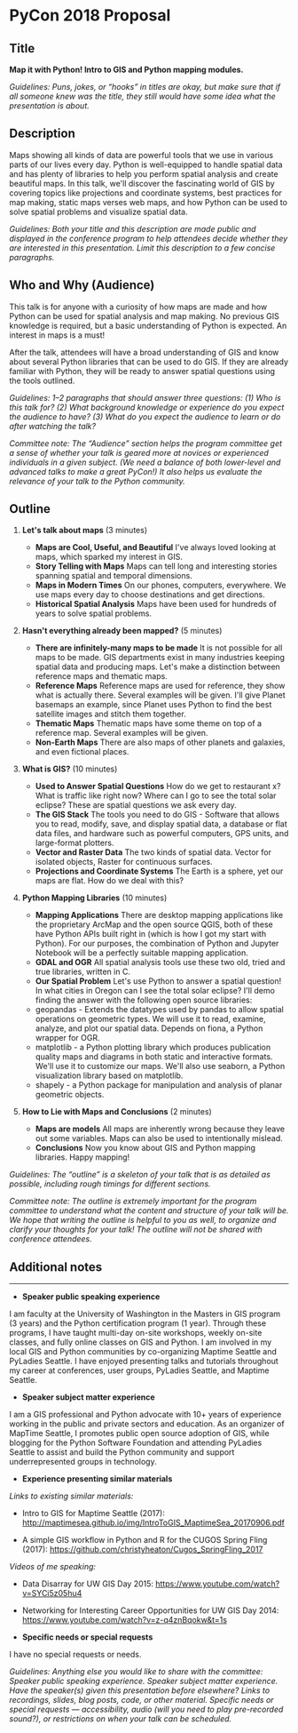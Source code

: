 # PyCon 2018 Proposal

## Title
**Map it with Python! Intro to GIS and Python mapping modules.**

_Guidelines: Puns, jokes, or “hooks” in titles are okay, but make sure that if all someone knew was the title, they still would have some idea what the presentation is about._

## Description
Maps showing all kinds of data are powerful tools that we use in various parts of our lives every day. Python is well-equipped to handle spatial data and has plenty of libraries to help you perform spatial analysis and create beautiful maps. In this talk, we'll discover the fascinating world of GIS by covering topics like projections and coordinate systems, best practices for map making, static maps verses web maps, and how Python can be used to solve spatial problems and visualize spatial data.

_Guidelines: Both your title and this description are made public and displayed in the conference program to help attendees decide whether they are interested in this presentation. Limit this description to a few concise paragraphs._

## Who and Why (Audience)
This talk is for anyone with a curiosity of how maps are made and how Python can be used for spatial analysis and map making. No previous GIS knowledge is required, but a basic understanding of Python is expected. An interest in maps is a must!

After the talk, attendees will have a broad understanding of GIS and know about several Python libraries that can be used to do GIS. If they are already familiar with Python, they will be ready to answer spatial questions using the tools outlined.

_Guidelines: 1–2 paragraphs that should answer three questions: (1) Who is this talk for? (2) What background knowledge or experience do you expect the audience to have? (3) What do you expect the audience to learn or do after watching the talk?_

_Committee note: The “Audience” section helps the program committee get a sense of whether your talk is geared more at novices or experienced individuals in a given subject. (We need a balance of both lower-level and advanced talks to make a great PyCon!) It also helps us evaluate the relevance of your talk to the Python community._

## Outline
1. **Let's talk about maps** (3 minutes)
    * **Maps are Cool, Useful, and Beautiful** I've always loved looking at maps, which sparked my interest in GIS.
    * **Story Telling with Maps** Maps can tell long and interesting stories spanning spatial and temporal dimensions.
    * **Maps in Modern Times** On our phones, computers, everywhere. We use maps every day to choose destinations and get directions.
    * **Historical Spatial Analysis** Maps have been used for hundreds of years to solve spatial problems.

2. **Hasn't everything already been mapped?** (5 minutes)
    * **There are infinitely-many maps to be made** It is not possible for all maps to be made. GIS departments exist in many industries keeping spatial data and producing maps. Let's make a distinction between reference maps and thematic maps.
    * **Reference Maps** Reference maps are used for reference, they show what is actually there. Several examples will be given. I'll give Planet basemaps an example, since Planet uses Python to find the best satellite images and stitch them together.
    * **Thematic Maps** Thematic maps have some theme on top of a reference map. Several examples will be given.
    * **Non-Earth Maps** There are also maps of other planets and galaxies, and even fictional places.

3. **What is GIS?** (10 minutes)
    * **Used to Answer Spatial Questions** How do we get to restaurant x? What is traffic like right now? Where can I go to see the total solar eclipse? These are spatial questions we ask every day.
    * **The GIS Stack** The tools you need to do GIS - Software that allows you to read, modify, save, and display spatial data, a database or flat data files, and hardware such as powerful computers, GPS units, and large-format plotters.
    * **Vector and Raster Data** The two kinds of spatial data. Vector for isolated objects, Raster for continuous surfaces.
    * **Projections and Coordinate Systems** The Earth is a sphere, yet our maps are flat. How do we deal with this?

4. **Python Mapping Libraries** (10 minutes)
    * **Mapping Applications** There are desktop mapping applications like the proprietary ArcMap and the open source QGIS, both of these have Python APIs built right in (which is how I got my start with Python). For our purposes, the combination of Python and Jupyter Notebook will be a perfectly suitable mapping application.
    * **GDAL and OGR** All spatial analysis tools use these two old, tried and true libraries, written in C.
    * **Our Spatial Problem** Let's use Python to answer a spatial question! In what cities in Oregon can I see the total solar eclipse? I'll demo finding the answer with the following open source libraries:
    * geopandas - Extends the datatypes used by pandas to allow spatial operations on geometric types. We will use it to read, examine, analyze, and plot our spatial data. Depends on fiona, a Python wrapper for OGR.
    * matplotlib - a Python plotting library which produces publication quality maps and diagrams in both static and interactive formats. We'll use it to customize our maps. We'll also use seaborn, a Python visualization library based on matplotlib.
    * shapely - a Python package for manipulation and analysis of planar geometric objects.

5. **How to Lie with Maps and Conclusions** (2 minutes)
    * **Maps are models** All maps are inherently wrong because they leave out some variables. Maps can also be used to intentionally mislead.
    * **Conclusions** Now you know about GIS and Python mapping libraries. Happy mapping!

_Guidelines: The “outline” is a skeleton of your talk that is as detailed as possible, including rough timings for different sections._

_Committee note: The outline is extremely important for the program committee to understand what the content and structure of your talk will be. We hope that writing the outline is helpful to you as well, to organize and clarify your thoughts for your talk! The outline will not be shared with conference attendees._

## Additional notes
-----

* **Speaker public speaking experience**

I am faculty at the University of Washington in the Masters in GIS program (3 years) and the Python certification program (1 year). Through these programs, I have taught multi-day on-site workshops, weekly on-site classes, and fully online classes on GIS and Python. I am involved in my local GIS and Python communities by co-organizing Maptime Seattle and PyLadies Seattle. I have enjoyed presenting talks and tutorials throughout my career at conferences, user groups, PyLadies Seattle, and Maptime Seattle.

* **Speaker subject matter experience**

I am a GIS professional and Python advocate with 10+ years of experience working in the public and private sectors and education. As an organizer of MapTime Seattle, I promotes public open source adoption of GIS, while blogging for the Python Software Foundation and attending PyLadies Seattle to assist and build the Python community and support underrepresented groups in technology.  

* **Experience presenting similar materials**

*Links to existing similar materials:*

* Intro to GIS for Maptime Seattle (2017): http://maptimesea.github.io/img/IntroToGIS_MaptimeSea_20170906.pdf

* A simple GIS workflow in Python and R for the CUGOS Spring Fling (2017): https://github.com/christyheaton/Cugos_SpringFling_2017

*Videos of me speaking:*

* Data Disarray for UW GIS Day 2015: https://www.youtube.com/watch?v=SYCi5z05hu4

* Networking for Interesting Career Opportunities for UW GIS Day 2014: https://www.youtube.com/watch?v=z-q4znBqokw&t=1s

* **Specific needs or special requests**

I have no special requests or needs.

_Guidelines: Anything else you would like to share with the committee:
Speaker public speaking experience.
Speaker subject matter experience.
Have the speaker(s) given this presentation before elsewhere?
Links to recordings, slides, blog posts, code, or other material.
Specific needs or special requests — accessibility, audio (will you need to play pre-recorded sound?), or restrictions on when your talk can be scheduled._
